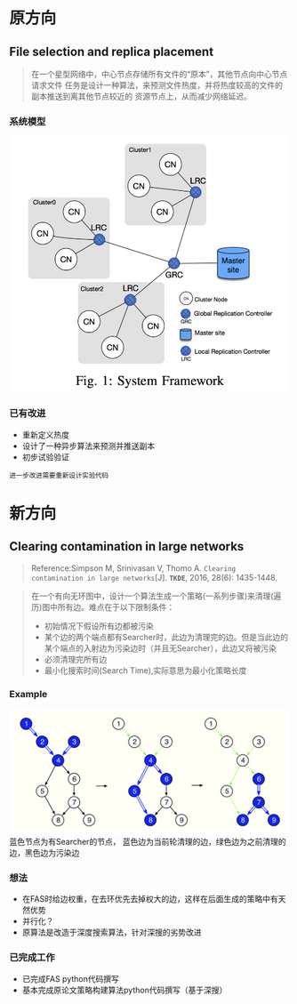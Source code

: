 # **原方向**

## File selection and replica placement
>在一个星型网络中，中心节点存储所有文件的“原本”，其他节点向中心节点请求文件
>任务是设计一种算法，来预测文件热度，并将热度较高的文件的副本推送到离其他节点较近的
>资源节点上，从而减少网络延迟。

### 系统模型
![system model](./images/system_model.png)

### 已有改进
* 重新定义热度
* 设计了一种异步算法来预测并推送副本
* 初步试验验证

`进一步改进需要重新设计实验代码`


# **新方向**

## Clearing contamination in large networks
>Reference:Simpson M, Srinivasan V, Thomo A. `Clearing contamination in large networks`[J]. **`TKDE`**, 2016, 28(6): 1435-1448.

>在一个有向无环图中，设计一个算法生成一个策略(一系列步骤)来清理(遍历)图中所有边。难点在于以下限制条件：
> * 初始情况下假设所有边都被污染
> * 某个边的两个端点都有Searcher时，此边为清理完的边。但是当此边的某个端点的入射边为污染边时（并且无Searcher），此边又将被污染
> * 必须清理完所有边
> * 最小化搜索时间(Search Time),实际意思为最小化策略长度

### Example
![example](./images/example.png)
 蓝色节点为有Searcher的节点， 蓝色边为当前轮清理的边，绿色边为之前清理的边，黑色边为污染边

### 想法
* 在FAS时给边权重，在去环优先去掉权大的边，这样在后面生成的策略中有天然优势
* 并行化？
* 原算法是改造于深度搜索算法，针对深搜的劣势改进

### 已完成工作
* 已完成FAS python代码撰写
* 基本完成原论文策略构建算法python代码撰写（基于深搜）